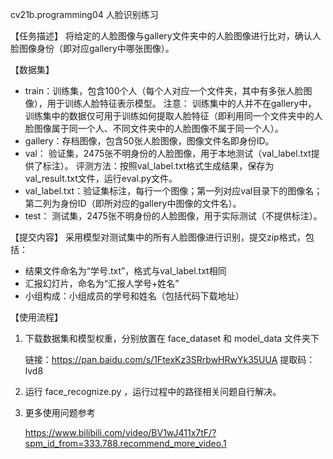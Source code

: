cv21b.programming04 人脸识别练习

【任务描述】
将给定的人脸图像与gallery文件夹中的人脸图像进行比对，确认人脸图像身份（即对应gallery中哪张图像）。

【数据集】
- train：训练集，包含100个人（每个人对应一个文件夹，其中有多张人脸图像），用于训练人脸特征表示模型。
注意： 训练集中的人并不在gallery中， 训练集中的数据仅可用于训练如何提取人脸特征（即利用同一个文件夹中的人脸图像属于同一个人、不同文件夹中的人脸图像不属于同一个人）。
- gallery：存档图像，包含50张人脸图像，图像文件名即身份ID。
- val： 验证集，2475张不明身份的人脸图像，用于本地测试（val_label.txt提供了标注）。
评测方法：按照val_label.txt格式生成结果，保存为val_result.txt文件，运行eval.py文件。
- val_label.txt：验证集标注，每行一个图像；第一列对应val目录下的图像名；第二列为身份ID（即所对应的gallery中图像的文件名）。
- test： 测试集，2475张不明身份的人脸图像，用于实际测试（不提供标注）。

【提交内容】
采用模型对测试集中的所有人脸图像进行识别，提交zip格式，包括：
   - 结果文件命名为“学号.txt”，格式与val_label.txt相同
   - 汇报幻灯片，命名为“汇报人学号+姓名”
   - 小组构成：小组成员的学号和姓名（包括代码下载地址）

【使用流程】

1. 下载数据集和模型权重，分别放置在 face_dataset 和 model_data 文件夹下

   链接：https://pan.baidu.com/s/1FtexKz3SRrbwHRwYk35UUA 
   提取码：lvd8

2. 运行 face_recognize.py ，运行过程中的路径相关问题自行解决。

3. 更多使用问题参考

   https://www.bilibili.com/video/BV1wJ411x7tF/?spm_id_from=333.788.recommend_more_video.1

